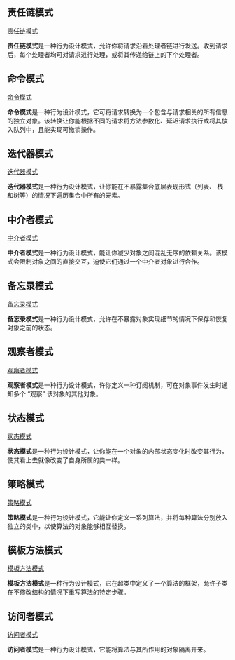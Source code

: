 

## 责任链模式

[责任链模式](https://refactoringguru.cn/design-patterns/chain-of-responsibility)

**责任链模式**是一种行为设计模式，允许你将请求沿着处理者链进行发送。收到请求后，每个处理者均可对请求进行处理，或将其传递给链上的下个处理者。

## 命令模式

[命令模式](https://refactoringguru.cn/design-patterns/command)

**命令模式**是一种行为设计模式，它可将请求转换为一个包含与请求相关的所有信息的独立对象。该转换让你能根据不同的请求将方法参数化、延迟请求执行或将其放入队列中，且能实现可撤销操作。

## 迭代器模式

[迭代器模式](https://refactoringguru.cn/design-patterns/iterator)

**迭代器模式**是一种行为设计模式，让你能在不暴露集合底层表现形式（列表、 栈和树等）的情况下遍历集合中所有的元素。

## 中介者模式

[中介者模式](https://refactoringguru.cn/design-patterns/mediator)

**中介者模式**是一种行为设计模式，能让你减少对象之间混乱无序的依赖关系。该模式会限制对象之间的直接交互，迫使它们通过一个中介者对象进行合作。

## 备忘录模式

[备忘录模式](https://refactoringguru.cn/design-patterns/memento)

**备忘录模式**是一种行为设计模式，允许在不暴露对象实现细节的情况下保存和恢复对象之前的状态。

## 观察者模式

[观察者模式](https://refactoringguru.cn/design-patterns/observer)

**观察者模式**是一种行为设计模式，许你定义一种订阅机制，可在对象事件发生时通知多个 “观察” 该对象的其他对象。

## 状态模式

[状态模式](https://refactoringguru.cn/design-patterns/state)

**状态模式**是一种行为设计模式，让你能在一个对象的内部状态变化时改变其行为，使其看上去就像改变了自身所属的类一样。

## 策略模式

[策略模式](https://refactoringguru.cn/design-patterns/strategy)

**策略模式**是一种行为设计模式，它能让你定义一系列算法，并将每种算法分别放入独立的类中，以使算法的对象能够相互替换。

## 模板方法模式

[模板方法模式](https://refactoringguru.cn/design-patterns/template-method)

**模板方法模式**是一种行为设计模式，它在超类中定义了一个算法的框架，允许子类在不修改结构的情况下重写算法的特定步骤。

## 访问者模式

[访问者模式](https://refactoringguru.cn/design-patterns/visitor)

**访问者模式**是一种行为设计模式，它能将算法与其所作用的对象隔离开来。
